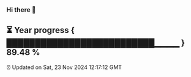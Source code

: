 ### Hi there 👋
⏳ Year progress { ██████████████████████████▁▁▁▁ } 89.48 %
---
⏰ Updated on Sat, 23 Nov 2024 12:17:12 GMT

